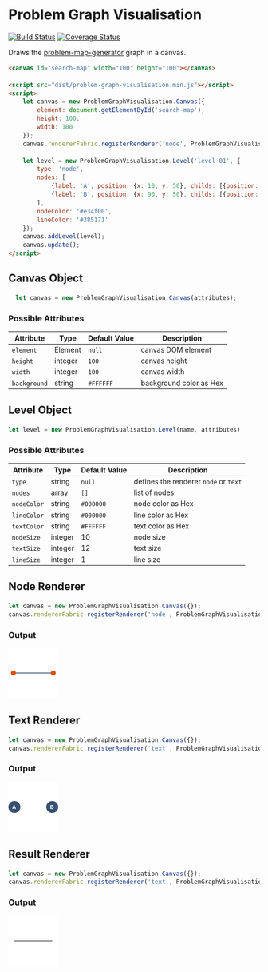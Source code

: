# Problem Graph Visualisation

[![Build Status](https://travis-ci.org/marcbreitung/problem-graph-visualisation.svg?branch=master)](https://travis-ci.org/marcbreitung/problem-graph-visualisation) [![Coverage Status](https://coveralls.io/repos/github/marcbreitung/problem-graph-visualisation/badge.svg?branch=master)](https://coveralls.io/github/marcbreitung/problem-graph-visualisation?branch=master)

Draws the [problem-map-generator](https://github.com/marcbreitung/problem-map-generator) graph in a canvas.

```html
<canvas id="search-map" width="100" height="100"></canvas>

<script src="dist/problem-graph-visualisation.min.js"></script>
<script>
    let canvas = new ProblemGraphVisualisation.Canvas({
        element: document.getElementById('search-map'),
        height: 100,
        width: 100
    });
    canvas.rendererFabric.registerRenderer('node', ProblemGraphVisualisation.NodesRenderer);
    
    let level = new ProblemGraphVisualisation.Level('level 01', {
        type: 'node',
        nodes: [
            {label: 'A', position: {x: 10, y: 50}, childs: [{position: {x: 90, y: 50}, childs: []}]},
            {label: 'B', position: {x: 90, y: 50}, childs: [{position: {x: 10, y: 50}, childs: []}]}
        ], 
        nodeColor: '#e34f00', 
        lineColor: '#385171'
    });
    canvas.addLevel(level);
    canvas.update();
</script>
```
## Canvas Object
```javascript
  let canvas = new ProblemGraphVisualisation.Canvas(attributes);
```
### Possible Attributes
| Attribute | Type | Default Value | Description |
| --- | --- | --- | --- |
| `element` | Element | `null` | canvas DOM element |
| `height` | integer | `100` | canvas height |
| `width` | integer | `100` | canvas width |
| `background` | string | `#FFFFFF` | background color as Hex |

## Level Object
```javascript
let level = new ProblemGraphVisualisation.Level(name, attributes)
```
### Possible Attributes
| Attribute | Type | Default Value | Description |
| --- | --- | --- | --- |
| `type` | string | `null` | defines the renderer `node` or `text` |
| `nodes` | array | `[]` | list of nodes |
| `nodeColor` | string | `#000000` | node color as Hex |
| `lineColor` | string | `#000000` | line color as Hex |
| `textColor` | string | `#FFFFFF` | text color as Hex |
| `nodeSize` | integer | 10 | node size |
| `textSize` | integer | 12 | text size |
| `lineSize` | integer | 1 | line size |

## Node Renderer
```javascript
let canvas = new ProblemGraphVisualisation.Canvas({});
canvas.rendererFabric.registerRenderer('node', ProblemGraphVisualisation.NodesRenderer);
```
### Output
![Example Output](assets/nodeRenderer.png)

## Text Renderer
```javascript
let canvas = new ProblemGraphVisualisation.Canvas({});
canvas.rendererFabric.registerRenderer('text', ProblemGraphVisualisation.TextRenderer);
```
### Output
![Example Output](assets/textRenderer.png)


## Result Renderer
```javascript
let canvas = new ProblemGraphVisualisation.Canvas({});
canvas.rendererFabric.registerRenderer('text', ProblemGraphVisualisation.ResultRenderer);
```
### Output
![Example Output](assets/resultRenderer.png)